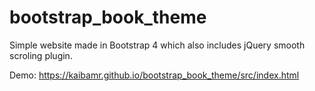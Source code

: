 # bootstrap_book_theme

Simple website made in Bootstrap 4 which also includes jQuery smooth scroling plugin.

Demo: https://kaibamr.github.io/bootstrap_book_theme/src/index.html
